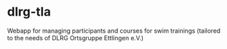 # dlrg-tla
Webapp for managing participants and courses for swim trainings (tailored to the needs of DLRG Ortsgruppe Ettlingen e.V.)
